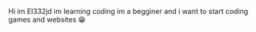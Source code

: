 Hi im El332jd im learning coding im a begginer and i want to start coding games and websites 😁 
<!---
El332jd/El332jd is a ✨ special ✨ repository because its `README.md` (this file) appears on your GitHub profile.
You can click the Preview link to take a look at your changes.
--->
